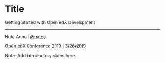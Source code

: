 # Title

Getting Started with Open edX Development

* * *

Nate Aune | [@natea](https://twitter.com/natea)

Open edX Conference 2019 | 3/26/2019

Note: Add introductory slides here.
